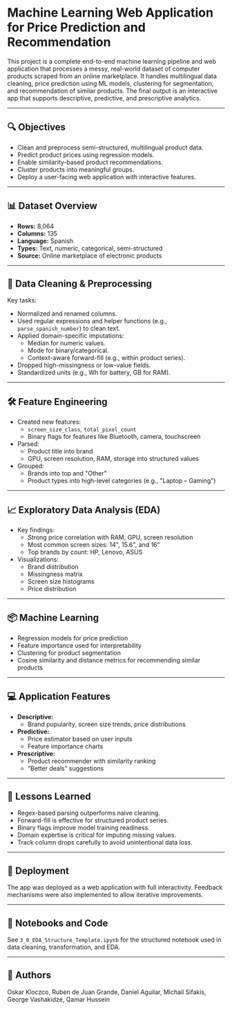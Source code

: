 # Machine Learning Web Application for Price Prediction and Recommendation

This project is a complete end-to-end machine learning pipeline and web application that processes a messy, real-world dataset of computer products scraped from an online marketplace. It handles multilingual data cleaning, price prediction using ML models, clustering for segmentation, and recommendation of similar products. The final output is an interactive app that supports descriptive, predictive, and prescriptive analytics.

---

## 🔍 Objectives

- Clean and preprocess semi-structured, multilingual product data.
- Predict product prices using regression models.
- Enable similarity-based product recommendations.
- Cluster products into meaningful groups.
- Deploy a user-facing web application with interactive features.

---

## 📊 Dataset Overview

- **Rows:** 8,064
- **Columns:** 135
- **Language:** Spanish
- **Types:** Text, numeric, categorical, semi-structured
- **Source:** Online marketplace of electronic products

---

## 🧹 Data Cleaning & Preprocessing

Key tasks:
- Normalized and renamed columns.
- Used regular expressions and helper functions (e.g., `parse_spanish_number`) to clean text.
- Applied domain-specific imputations:
  - Median for numeric values.
  - Mode for binary/categorical.
  - Context-aware forward-fill (e.g., within product series).
- Dropped high-missingness or low-value fields.
- Standardized units (e.g., Wh for battery, GB for RAM).

---

## 🛠️ Feature Engineering

- Created new features:
  - `screen_size_class`, `total_pixel_count`
  - Binary flags for features like Bluetooth, camera, touchscreen
- Parsed:
  - Product title into brand
  - GPU, screen resolution, RAM, storage into structured values
- Grouped:
  - Brands into top and "Other"
  - Product types into high-level categories (e.g., "Laptop – Gaming")

---

## 📈 Exploratory Data Analysis (EDA)

- Key findings:
  - Strong price correlation with RAM, GPU, screen resolution
  - Most common screen sizes: 14", 15.6", and 16"
  - Top brands by count: HP, Lenovo, ASUS
- Visualizations:
  - Brand distribution
  - Missingness matrix
  - Screen size histograms
  - Price distribution

---

## 📦 Machine Learning

- Regression models for price prediction
- Feature importance used for interpretability
- Clustering for product segmentation
- Cosine similarity and distance metrics for recommending similar products

---

## 💻 Application Features

- **Descriptive:** 
  - Brand popularity, screen size trends, price distributions
- **Predictive:** 
  - Price estimator based on user inputs
  - Feature importance charts
- **Prescriptive:** 
  - Product recommender with similarity ranking
  - “Better deals” suggestions

---

## 🧠 Lessons Learned

- Regex-based parsing outperforms naive cleaning.
- Forward-fill is effective for structured product series.
- Binary flags improve model training readiness.
- Domain expertise is critical for imputing missing values.
- Track column drops carefully to avoid unintentional data loss.

---

## 🚀 Deployment

The app was deployed as a web application with full interactivity. Feedback mechanisms were also implemented to allow iterative improvements.

---

## 📁 Notebooks and Code

See `3_0_EDA_Structure_Template.ipynb` for the structured notebook used in data cleaning, transformation, and EDA.

---

## 👥 Authors

Oskar Kloczco, Ruben de Juan Grande, Daniel Aguilar, Michail Sifakis, George Vashakidze, Qamar Hussein


